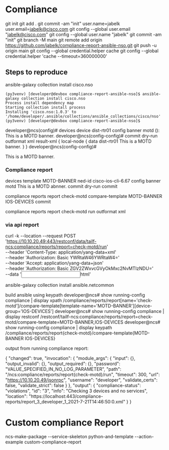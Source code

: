 # Compliance
git init
git add .
git commit -am "init"
user.name=jabelk
user.email=jabelk@cisco.com
git config --global user.email "jabelk@cisco.com"
git config --global user.name "jabelk"
git commit -am "init"
git branch -M main
git remote add origin https://github.com/jabelk/compliance-report-ansible-nso.git
git push -u origin main
git config --global credential.helper cache
git config --global credential.helper 'cache --timeout=360000000'

## Steps to reproduce


ansible-galaxy collection install cisco.nso

```
(py3venv) [developer@devbox compliance-report-ansible-nso]$ ansible-galaxy collection install cisco.nso
Process install dependency map
Starting collection install process
Installing 'cisco.nso:1.0.3' to '/home/developer/.ansible/collections/ansible_collections/cisco/nso'
(py3venv) [developer@devbox compliance-report-ansible-nso]$
```


developer@ncs(config)# devices device dist-rtr01 config banner motd
(<LINE>): This is a MOTD banner.
developer@ncs(config-config)# commit dry-run outformat xml
result-xml {
    local-node {
        data <devices xmlns="http://tail-f.com/ns/ncs">
               <device>
                 <name>dist-rtr01</name>
                 <config>
                   <banner xmlns="urn:ios">
                     <motd>This is a MOTD banner. </motd>
                   </banner>
                 </config>
               </device>
             </devices>
    }
}
developer@ncs(config-config)#


<banner xmlns="urn:ios">
    <motd>This is a MOTD banner. </motd>
</banner>


### Compliance report

devices template MOTD-BANNER
ned-id cisco-ios-cli-6.67
config
banner motd 
This is a MOTD abnner.
commit dry-run
commit


compliance reports report check-motd
compare-template MOTD-BANNER IOS-DEVICES
commit

compliance reports report check-motd run outformat xml

### via api report

curl -k --location --request POST 'https://10.10.20.49:443/restconf/data/tailf-ncs:compliance/reports/report=check-motd/run' \
--header 'Content-Type: application/yang-data+xml' \
--header 'Authorization: Basic YWRtaW46YWRtaW4=' \
--header 'Accept: application/yang-data+json' \
--header 'Authorization: Basic ZGV2ZWxvcGVyOkMxc2NvMTIzNDU=' \
--data '<input><outformat>html</outformat></input>'

ansible-galaxy collection install ansible.netcommon


build ansible using keypath
developer@ncs# show running-config compliance | display xpath
/compliance/reports/report[name='check-motd']/compare-template[template-name='MOTD-BANNER'][device-group='IOS-DEVICES']
developer@ncs# show running-config compliance | display restconf
/restconf/tailf-ncs:compliance/reports/report=check-motd/compare-template=MOTD-BANNER,IOS-DEVICES
developer@ncs# show running-config compliance | display keypath
/compliance/reports/report{check-motd}/compare-template{MOTD-BANNER IOS-DEVICES}


output from running compliance report:

{
    "changed": true,
    "invocation": {
        "module_args": {
            "input": {},
            "output_invalid": {},
            "output_required": {},
            "password": "VALUE_SPECIFIED_IN_NO_LOG_PARAMETER",
            "path": "/ncs:compliance/reports/report{check-motd}/run",
            "timeout": 300,
            "url": "https://10.10.20.49/jsonrpc",
            "username": "developer",
            "validate_certs": false,
            "validate_strict": false
        }
    },
    "output": {
        "compliance-status": "violations",
        "id": "3",
        "info": "Checking 3 devices and no services",
        "location": "https://localhost:443/compliance-reports/report_3_developer_1_2021-7-21T14:46:50:0.xml"
    }
}

# Custom compliance Report

ncs-make-package --service-skeleton python-and-template --action-example custom-compliance-report

